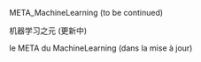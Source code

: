 META_MachineLearning (to be continued)

机器学习之元 (更新中)

le META du MachineLearning (dans la mise à jour)
